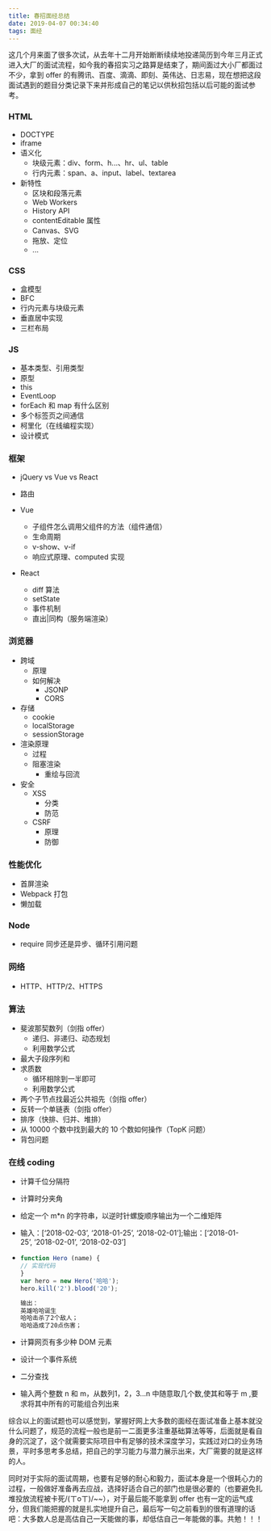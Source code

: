 ```yaml
---
title: 春招面经总结
date: 2019-04-07 00:34:40
tags: 面经
---
```




这几个月来面了很多次试，从去年十二月开始断断续续地投递简历到今年三月正式进入大厂的面试流程，如今我的春招实习之路算是结束了，期间面过大小厂都面过不少，拿到 offer 的有腾讯、百度、滴滴、即刻、英伟达、日志易，现在想把这段面试遇到的题目分类记录下来并形成自己的笔记以供秋招包括以后可能的面试参考。

### HTML

- DOCTYPE
- iframe
- 语义化
  - 块级元素：div、form、h...、hr、ul、table
  - 行内元素：span、a、input、label、textarea
- 新特性
  - 区块和段落元素
  - Web Workers
  - History API
  - contentEditable 属性
  - Canvas、SVG
  - 拖放、定位
  - ...

### CSS

- 盒模型
- BFC
- 行内元素与块级元素
- 垂直居中实现
- 三栏布局

### JS

- 基本类型、引用类型
- 原型
- this
- EventLoop
- forEach 和 map 有什么区别
- 多个标签页之间通信
- 柯里化（在线编程实现）
- 设计模式

### 框架

- jQuery vs Vue vs React
- 路由

- Vue
  - 子组件怎么调用父组件的方法（组件通信）
  - 生命周期
  - v-show、v-if
  - 响应式原理、computed 实现
- React
  - diff 算法
  - setState
  - 事件机制
  - 直出|同构（服务端渲染）

### 浏览器

- 跨域
  - 原理
  - 如何解决
    - JSONP
    - CORS
- 存储
  - cookie
  - localStorage
  - sessionStorage
- 渲染原理
  - 过程
  - 阻塞渲染
    - 重绘与回流
- 安全
  - XSS
    - 分类
    - 防范
  - CSRF
    - 原理
    - 防御

### 性能优化

- 首屏渲染
- Webpack 打包
- 懒加载

### Node

- require 同步还是异步、循环引用问题

### 网络

- HTTP、HTTP/2、HTTPS

### 算法

- 斐波那契数列（剑指 offer）
  - 递归、非递归、动态规划
  - 利用数学公式
- 最大子段序列和
- 求质数
  - 循环相除到一半即可
  - 利用数学公式
- 两个子节点找最近公共祖先（剑指 offer）
- 反转一个单链表（剑指 offer）
- 排序（快排、归并、堆排）
- 从 10000 个数中找到最大的 10 个数如何操作（TopK 问题）
- 背包问题

### 在线 coding

- 计算千位分隔符

- 计算时分夹角

- 给定一个 m*n 的字符串，以逆时针螺旋顺序输出为一个二维矩阵

- 输入：[‘2018-02-03’, ‘2018-01-25’, ‘2018-02-01’];输出：[‘2018-01-25’, ‘2018-02-01’, ‘2018-02-03’]

- ```js
  function Hero (name) {
  // 实现代码
  }
  var hero = new Hero('哈哈');
  hero.kill('2').blood('20');
  
  输出：
  英雄哈哈诞生
  哈哈击杀了2个敌人；
  哈哈造成了20点伤害；
  ```

- 计算网页有多少种 DOM 元素

- 设计一个事件系统

- 二分查找

- 输入两个整数 n 和 m，从数列1，2，3…n 中随意取几个数,使其和等于 m ,要求将其中所有的可能组合列出来

综合以上的面试题也可以感觉到，掌握好网上大多数的面经在面试准备上基本就没什么问题了，规范的流程一般也是前一二面更多注重基础算法等等，后面就是看自身的沉淀了，这个就需要实际项目中有足够的技术深度学习，实践过对口的业务场景，平时多思考多总结，把自己的学习能力与潜力展示出来，大厂需要的就是这样的人。

同时对于实际的面试周期，也要有足够的耐心和毅力，面试本身是一个很耗心力的过程，一般做好准备再去应战，选择好适合自己的部门也是很必要的（也要避免扎堆投放流程被卡死/(ㄒoㄒ)/~~），对于最后能不能拿到 offer 也有一定的运气成分，但我们能把握的就是扎实地提升自己，最后写一句之前看到的很有道理的话吧：大多数人总是高估自己一天能做的事，却低估自己一年能做的事。共勉！！！